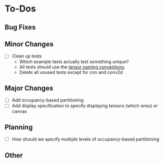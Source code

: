 # To-Dos

## Bug Fixes

## Minor Changes

- [ ] Clean up tests
    - Which example tests actually test something unique?
    - All tests should use the [tensor naming conventions](./tensor_naming.md)
    - Delete all unused tests except for cnn and conv2d

## Major Changes

- [ ] Add occupancy-based partitioning
- [ ] Add display specification to specify displaying tensors (which ones) or canvas

## Planning

- [ ] How should we specify multiple levels of occupancy-based partitioning

## Other

